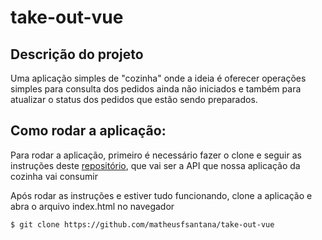 # take-out-vue 

## Descrição do projeto

Uma aplicação simples de "cozinha" onde a ideia é oferecer operações simples para consulta dos pedidos ainda não iniciados e também para atualizar o status dos pedidos que estão sendo preparados.

## Como rodar a aplicação:

Para rodar a aplicação, primeiro é necessário fazer o clone e seguir as instruções deste [repositório](https://github.com/matheusfsantana/take_out), que vai ser a API que nossa aplicação da cozinha vai consumir

Após rodar as instruções e estiver tudo funcionando, clone a aplicação e abra o arquivo index.html no navegador

```
$ git clone https://github.com/matheusfsantana/take-out-vue
```
